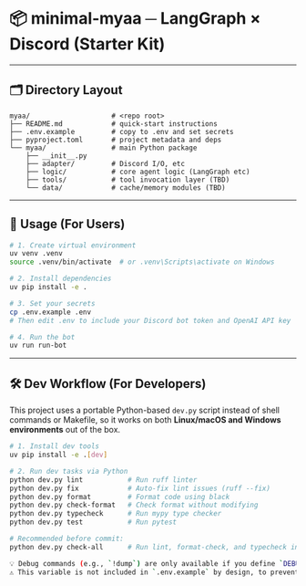 # 📦 minimal‑myaa ─ LangGraph × Discord (Starter Kit)

---

## 🗂️ Directory Layout

```text
myaa/                    # <repo root>
├── README.md            # quick-start instructions
├── .env.example         # copy to .env and set secrets
├── pyproject.toml       # project metadata and deps
└── myaa/                # main Python package
    ├── __init__.py
    ├── adapter/         # Discord I/O, etc
    ├── logic/           # core agent logic (LangGraph etc)
    ├── tools/           # tool invocation layer (TBD)
    └── data/            # cache/memory modules (TBD)
```

---

## 🚀 Usage (For Users)

```bash
# 1. Create virtual environment
uv venv .venv
source .venv/bin/activate  # or .venv\Scripts\activate on Windows

# 2. Install dependencies
uv pip install -e .

# 3. Set your secrets
cp .env.example .env
# Then edit .env to include your Discord bot token and OpenAI API key

# 4. Run the bot
uv run run-bot
```

---

## 🛠️ Dev Workflow (For Developers)

This project uses a portable Python-based `dev.py` script instead of shell commands or Makefile,
so it works on both **Linux/macOS and Windows environments** out of the box.

```bash
# 1. Install dev tools
uv pip install -e .[dev]

# 2. Run dev tasks via Python
python dev.py lint           # Run ruff linter
python dev.py fix            # Auto-fix lint issues (ruff --fix)
python dev.py format         # Format code using black
python dev.py check-format   # Check format without modifying
python dev.py typecheck      # Run mypy type checker
python dev.py test           # Run pytest

# Recommended before commit:
python dev.py check-all      # Run lint, format-check, and typecheck in one shot

💡 Debug commands (e.g., `!dump`) are only available if you define `DEBUG_MODE=1` in your .env file.
⚠️ This variable is not included in `.env.example` by design, to prevent accidental exposure of sensitive internal state.